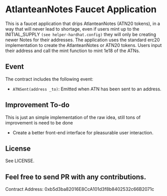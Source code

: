 # AtlanteanNotes Faucet Application

This is a faucet application that drips AtlanteanNotes (ATN20 tokens), in a way that will never lead to shortage, even if users mint up to the INITIAL_SUPPLY `(see helper-hardhat.config)` they will only be creating newer Notes for their addresses.
The application uses the standard erc20 implementation to create the AtlanteanNotes or ATN20 tokens. 
Users input their address and call the mint function to mint 1e18 of the ATNs.


## Event

The contract includes the following event:

-   `ATNSent(address _to)`: Emitted when ATN has been sent to an address.


## Improvement To-do

This is just an simple implementation of the raw idea, still tons of improvement is need to be done

-   Create a better front-end interface for pleasurable user interaction.

## License

See LICENSE.

## Feel free to send PR with any contributions.

Contract Address: 0xb5d3ba82016E8CcA101d3f8b8402532c66B2071c
